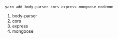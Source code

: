 ``` yarn add body-parser cors express mongoose nodemon ```
1. body-parser
2. cors
3. express
4. mongoose

